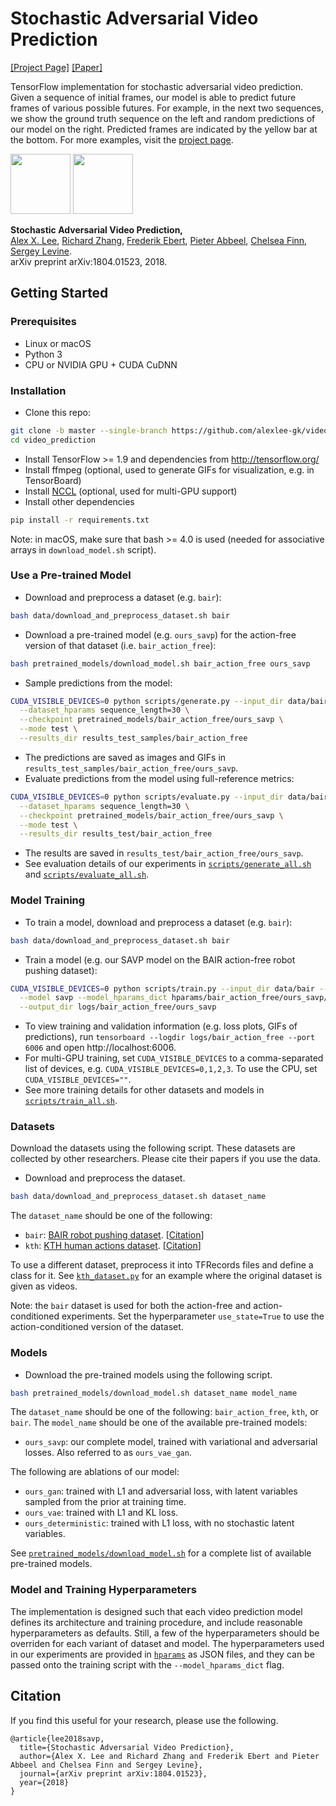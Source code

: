 # Stochastic Adversarial Video Prediction
[[Project Page]](https://alexlee-gk.github.io/video_prediction/) [[Paper]](https://arxiv.org/abs/1804.01523)

TensorFlow implementation for stochastic adversarial video prediction. Given a sequence of initial frames, our model is able to predict future frames of various possible futures. For example, in the next two sequences, we show the ground truth sequence on the left and random predictions of our model on the right. Predicted frames are indicated by the yellow bar at the bottom. For more examples, visit the [project page](https://alexlee-gk.github.io/video_prediction/).

<img src="https://alexlee-gk.github.io/video_prediction/index_files/images/bair_action_free_random_00066_crop.gif" height="96">
<img src="https://alexlee-gk.github.io/video_prediction/index_files/images/bair_action_free_random_00006_crop.gif" height="96">

**Stochastic Adversarial Video Prediction,**  
[Alex X. Lee](https://people.eecs.berkeley.edu/~alexlee_gk/), [Richard Zhang](https://richzhang.github.io/), [Frederik Ebert](https://febert.github.io/), [Pieter Abbeel](https://people.eecs.berkeley.edu/~pabbeel/), [Chelsea Finn](https://people.eecs.berkeley.edu/~cbfinn/), [Sergey Levine](https://people.eecs.berkeley.edu/~svlevine/).  
arXiv preprint arXiv:1804.01523, 2018.

## Getting Started ###
### Prerequisites
- Linux or macOS
- Python 3
- CPU or NVIDIA GPU + CUDA CuDNN

### Installation
- Clone this repo:
```bash
git clone -b master --single-branch https://github.com/alexlee-gk/video_prediction.git
cd video_prediction
```
- Install TensorFlow >= 1.9 and dependencies from http://tensorflow.org/
- Install ffmpeg (optional, used to generate GIFs for visualization, e.g. in TensorBoard)
- Install [NCCL](https://developer.nvidia.com/nccl) (optional, used for multi-GPU support)
- Install other dependencies
```bash
pip install -r requirements.txt
```
Note: in macOS, make sure that bash >= 4.0 is used (needed for associative arrays in `download_model.sh` script).

### Use a Pre-trained Model
- Download and preprocess a dataset (e.g. `bair`):
```bash
bash data/download_and_preprocess_dataset.sh bair
```
- Download a pre-trained model (e.g. `ours_savp`) for the action-free version of that dataset (i.e. `bair_action_free`):
```bash
bash pretrained_models/download_model.sh bair_action_free ours_savp
```
- Sample predictions from the model:
```bash
CUDA_VISIBLE_DEVICES=0 python scripts/generate.py --input_dir data/bair \
  --dataset_hparams sequence_length=30 \
  --checkpoint pretrained_models/bair_action_free/ours_savp \
  --mode test \
  --results_dir results_test_samples/bair_action_free
```
- The predictions are saved as images and GIFs in `results_test_samples/bair_action_free/ours_savp`.
- Evaluate predictions from the model using full-reference metrics:
```bash
CUDA_VISIBLE_DEVICES=0 python scripts/evaluate.py --input_dir data/bair \
  --dataset_hparams sequence_length=30 \
  --checkpoint pretrained_models/bair_action_free/ours_savp \
  --mode test \
  --results_dir results_test/bair_action_free
```
- The results are saved in `results_test/bair_action_free/ours_savp`.
- See evaluation details of our experiments in [`scripts/generate_all.sh`](scripts/generate_all.sh) and [`scripts/evaluate_all.sh`](scripts/evaluate_all.sh).

### Model Training
- To train a model, download and preprocess a dataset (e.g. `bair`):
```bash
bash data/download_and_preprocess_dataset.sh bair
```
- Train a model (e.g. our SAVP model on the BAIR action-free robot pushing dataset):
```bash
CUDA_VISIBLE_DEVICES=0 python scripts/train.py --input_dir data/bair --dataset bair \
  --model savp --model_hparams_dict hparams/bair_action_free/ours_savp/model_hparams.json \
  --output_dir logs/bair_action_free/ours_savp
```
- To view training and validation information (e.g. loss plots, GIFs of predictions), run `tensorboard --logdir logs/bair_action_free --port 6006` and open http://localhost:6006.
- For multi-GPU training, set `CUDA_VISIBLE_DEVICES` to a comma-separated list of devices, e.g. `CUDA_VISIBLE_DEVICES=0,1,2,3`. To use the CPU, set `CUDA_VISIBLE_DEVICES=""`.
- See more training details for other datasets and models in [`scripts/train_all.sh`](scripts/train_all.sh).

### Datasets
Download the datasets using the following script. These datasets are collected by other researchers. Please cite their papers if you use the data.
- Download and preprocess the dataset.
```bash
bash data/download_and_preprocess_dataset.sh dataset_name
```
The `dataset_name` should be one of the following:
- `bair`: [BAIR robot pushing dataset](https://sites.google.com/view/sna-visual-mpc/). [[Citation](data/bibtex/sna.txt)]
- `kth`: [KTH human actions dataset](http://www.nada.kth.se/cvap/actions/). [[Citation](data/bibtex/kth.txt)]

To use a different dataset, preprocess it into TFRecords files and define a class for it. See [`kth_dataset.py`](video_prediction/datasets/kth_dataset.py) for an example where the original dataset is given as videos.

Note: the `bair` dataset is used for both the action-free and action-conditioned experiments. Set the hyperparameter `use_state=True` to use the action-conditioned version of the dataset.

### Models
- Download the pre-trained models using the following script.
```bash
bash pretrained_models/download_model.sh dataset_name model_name
```
The `dataset_name` should be one of the following: `bair_action_free`, `kth`, or `bair`.
The `model_name` should be one of the available pre-trained models:
- `ours_savp`: our complete model, trained with variational and adversarial losses. Also referred to as `ours_vae_gan`.

The following are ablations of our model:
- `ours_gan`: trained with L1 and adversarial loss, with latent variables sampled from the prior at training time.
- `ours_vae`: trained with L1 and KL loss.
- `ours_deterministic`: trained with L1 loss, with no stochastic latent variables.

See [`pretrained_models/download_model.sh`](pretrained_models/download_model.sh) for a complete list of available pre-trained models.

### Model and Training Hyperparameters
The implementation is designed such that each video prediction model defines its architecture and training procedure, and include reasonable hyperparameters as defaults.
Still, a few of the hyperparameters should be overriden for each variant of dataset and model.
The hyperparameters used in our experiments are provided in [`hparams`](hparams) as JSON files, and they can be passed onto the training script with the `--model_hparams_dict` flag.

## Citation

If you find this useful for your research, please use the following.

```
@article{lee2018savp,
  title={Stochastic Adversarial Video Prediction},
  author={Alex X. Lee and Richard Zhang and Frederik Ebert and Pieter Abbeel and Chelsea Finn and Sergey Levine},
  journal={arXiv preprint arXiv:1804.01523},
  year={2018}
}
```
 
